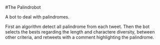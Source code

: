 #The Palindrobot

A bot to deal with palindromes.


First an algorithm detect all palindrome from each tweet. Then the bot selects the bests regarding the length and charactere diversity, between other criteria, 
and retweets with a comment highlighting the palindrome.



